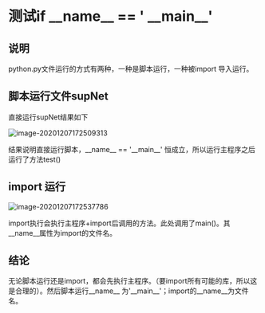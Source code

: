 # 测试if \__name\_\_ == ' \_\_main\_\_'

## 说明

python.py文件运行的方式有两种，一种是脚本运行，一种被import 导入运行。

## 脚本运行文件supNet

直接运行supNet结果如下

![image-20201207172509313](https://mymarkdown-pic.oss-cn-chengdu.aliyuncs.com/img/image-20201207172509313.png)

结果说明直接运行脚本，\_\_name\_\_ == '\_\_main\_\_' 恒成立，所以运行主程序之后运行了方法test()



## import 运行

![image-20201207172537786](https://mymarkdown-pic.oss-cn-chengdu.aliyuncs.com/img/image-20201207172537786.png) 

import执行会执行主程序+import后调用的方法。此处调用了main()。其\_\_name\_\_属性为import的文件名。



## 结论

无论脚本运行还是import，都会先执行主程序。（要import所有可能的库，所以这是合理的）。然后脚本运行\__name\_\_  为'\_\_main\_\_'；import的\_\_name\_\_为文件名。